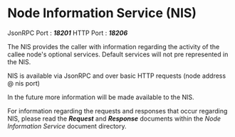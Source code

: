 # Node Information Service (NIS)

JsonRPC Port : ***18201***
HTTP    Port : ***18206***

The NIS provides the caller with information regarding the activity of the callee node's optional services. Default services will not pre represented in the NIS. 

NIS is available via JsonRPC and over basic HTTP requests (node address @ nis port)

In the future more information will be made available to the NIS. 

For information regarding the requests and responses that occur regarding NIS, please read the ***Request*** and ***Response*** documents within the _Node Information Service_ document directory.